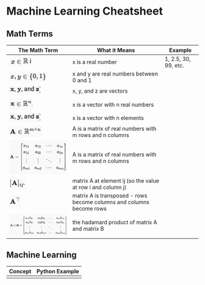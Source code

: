 # Machine Learning Cheatsheet

## Math Terms


| The Math Term | What it Means | Example|
|-|-|-|
| ![](images/realNumbers.png)| x is a real number | 1, 2.5, 30, 99, etc.|
|![](images/realNumbersBounds.png)|x and y are real numbers between 0 and 1| |
| ![](images/vectors.png)| x, y, and z are vectors| |
|![](images/realNumbersWithN.png) | x is a vector with n real numbers| |
| ![](images/vectors.png)| x is a vector with n elements | |
|![](images/matrix.png) | A is a matrix of real numbers with m rows and n columns| |
|![](images/fullMatrix.png) | A is a matrix of real numbers with m rows and n columns| |
| ![](images/matrixAt.png) | matrix A at element ij (so the value at row i and column j)| |
| ![](images/matrixTranspose.png) | matrix A is transposed - rows become columns and columns become rows| |
| ![](images/hadamardProduct.png) | the hadamard product of matrix A and matrix B| |



## Machine Learning

| Concept | Python Example |
| - |  - |
| | |
